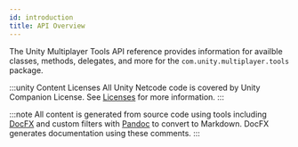```yaml
---
id: introduction
title: API Overview
---
```


The Unity Multiplayer Tools API reference provides information for availble classes, methods, delegates, and more for the `com.unity.multiplayer.tools` package. 

:::unity Content Licenses
All Unity Netcode code is covered by Unity Companion License. See [Licenses](/reference/license) for more information.
:::

:::note
All content is generated from source code using tools including [DocFX](https://dotnet.github.io/docfx/) and custom filters with [Pandoc](https://pandoc.org/) to convert to Markdown. DocFX generates documentation using these comments.
:::
